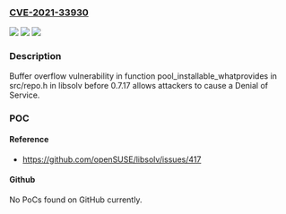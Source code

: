 ### [CVE-2021-33930](https://cve.mitre.org/cgi-bin/cvename.cgi?name=CVE-2021-33930)
![](https://img.shields.io/static/v1?label=Product&message=n%2Fa&color=blue)
![](https://img.shields.io/static/v1?label=Version&message=n%2Fa&color=blue)
![](https://img.shields.io/static/v1?label=Vulnerability&message=n%2Fa&color=brighgreen)

### Description

Buffer overflow vulnerability in function pool_installable_whatprovides in src/repo.h in libsolv before 0.7.17 allows attackers to cause a Denial of Service.

### POC

#### Reference
- https://github.com/openSUSE/libsolv/issues/417

#### Github
No PoCs found on GitHub currently.


